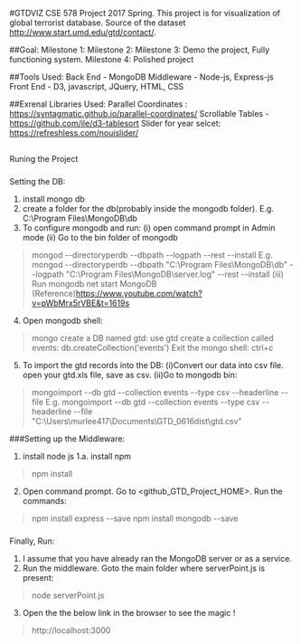 #GTDVIZ
CSE 578 Project 2017 Spring.
This project is for visualization of global terrorist database.
Source of the dataset http://www.start.umd.edu/gtd/contact/.


##Goal:
Milestone 1:
Milestone 2:
Milestone 3: Demo the project, Fully functioning system.
Milestone 4: Polished project


##Tools Used:
Back End   - MongoDB
Middleware - Node-js, Express-js
Front End  - D3, javascript, JQuery, HTML, CSS

##Exrenal Libraries Used:
Parallel Coordinates : https://syntagmatic.github.io/parallel-coordinates/
Scrollable Tables - https://github.com/ile/d3-tablesort
Slider for year selcet: https://refreshless.com/nouislider/

##
Runing the Project
###
Setting the DB:
1. install mongo db
2. create a folder for the db(probably inside the mongodb folder). E.g. C:\Program Files\MongoDB\db
3. To configure mongodb and run: 
(i) open command prompt in Admin mode
(ii) Go to the bin folder of mongodb
>mongod --directoryperdb --dbpath <path to the DB> --logpath <path to log file> --rest --install
E.g. mongod --directoryperdb --dbpath "C:\Program Files\MongoDB\db" --logpath "C:\Program Files\MongoDB\server.log" --rest --install
(iii) Run mongodb
>net start MongoDB
(Reference)https://www.youtube.com/watch?v=pWbMrx5rVBE&t=1619s
4. Open mongodb shell:
>mongo
create a DB named gtd:
>use gtd
create a collection called events:
>db.createCollection('events')
Exit the mongo shell:
>ctrl+c

5. To import the gtd records into the DB:
(i)Convert our data into csv file. open your gtd.xls file, save as csv.
(ii)Go to mongodb bin:
>mongoimport --db gtd --collection events --type csv --headerline --file <path to csv>
E.g. mongoimport --db gtd --collection events --type csv --headerline --file "C:\Users\murlee417\Documents\GTD_0616dist\gtd.csv"

###Setting up the Middleware:
1. install node js
1.a.  install npm 
>npm install
2. Open command prompt. Go to <github_GTD_Project_HOME>. 
Run the commands:
>npm install express --save
>npm install mongodb --save

<!--
ignore the below commands
-------------------------
To configure the project:
>npm init 
set the starting point to index.html
-->

###
Finally, Run:
1. I assume that you have already ran the MongoDB server or as a service.
2. Run the middleware. Goto the main folder where serverPoint.js is present:
>node serverPoint.js
3. Open the the below link in the browser to see the magic !
>http://localhost:3000






